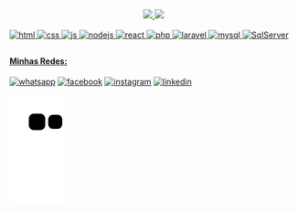  

<div align="center">
  <a href="https://github.com/GabrielSoares-Dev">
  <img height="180em" src="https://github-readme-stats.vercel.app/api?username=GabrielSoares-Dev
&show_icons=true&theme=light&include_all_commits=true&count_private=true"/>
  <img height="200em" src="https://github-readme-stats.vercel.app/api/top-langs/?username=GabrielSoares-Dev&layout=compact&langs_count=7&theme=light"/>
</div>
  
  <div style="display:inline_block;"><br>
         <img alt="html" title="HTML"   widht:"40" height="40" src="https://cdn.jsdelivr.net/gh/devicons/devicon/icons/html5/html5-plain-wordmark.svg" />
         <img alt="css"  title="CSS"  widht:"40" height="40" src="https://cdn.jsdelivr.net/gh/devicons/devicon/icons/css3/css3-plain-wordmark.svg" />
         <img alt="js" title="JavaScript"  widht:"40" height="40" src="https://cdn.jsdelivr.net/gh/devicons/devicon/icons/javascript/javascript-original.svg" />
         <img alt="nodejs" title="NodeJs"  widht:"40" height="40" src="https://cdn.jsdelivr.net/gh/devicons/devicon/icons/nodejs/nodejs-plain-wordmark.svg" />
         <img alt="react"  title="ReactJs/ReactNative" widht:"40" height="40" src="https://cdn.jsdelivr.net/gh/devicons/devicon/icons/react/react-original-wordmark.svg" />
         <img alt="php" title="php" widht:"40" height="40" src="https://cdn.jsdelivr.net/gh/devicons/devicon/icons/php/php-original.svg" />
         <img alt="laravel" title="Laravel"  widht:"40" height="40" src="https://cdn.jsdelivr.net/gh/devicons/devicon/icons/laravel/laravel-plain-wordmark.svg" />
         <img alt="mysql" title="MySql"  widht:"40" height="40" src="https://cdn.jsdelivr.net/gh/devicons/devicon/icons/mysql/mysql-plain-wordmark.svg" />
         <img alt="SqlServer" title="SQL Server"  widht:"40" height="40" src="https://cdn.jsdelivr.net/gh/devicons/devicon/icons/microsoftsqlserver/microsoftsqlserver-plain-wordmark.svg" />
  </div>
  
  ##
  <div style="display:inline_block">
    <h4>Minhas Redes:</h4>
      <a href="https://api.whatsapp.com/send?phone=5511942421224&text=Bem%20vindo"><img alt="whatsapp" title="WhatsApp"  widht:"40" height:"40" src="https://img.shields.io/badge/WhatsApp-25D366?style=for-the-badge&logo=whatsapp&logoColor=white"  /></a>
      <a href="https://www.facebook.com/gabriel.soaresmaciel"><img alt="facebook" title="Facebook"  widht:"40" height:"40" src="https://img.shields.io/badge/Facebook-1877F2?style=for-the-badge&logo=facebook&logoColor=white"  /></a>
      <a href="https://www.instagram.com/gabriel_s.maciel/"><img alt="instagram" title="instagram"  widht:"40" height:"40" src="https://img.shields.io/badge/Instagram-E4405F?style=for-the-badge&logo=instagram&logoColor=white"  /></a>
    <a href="https://www.linkedin.com/in/gabriel-soares-maciel-3690a41b4/"><img alt="linkedin" title="Linkedin"  widht:"40" height:"40" src="https://img.shields.io/badge/LinkedIn-0077B5?style=for-the-badge&logo=linkedin&logoColor=white"  /></a>
  </div>
  
 ![Snake animation](https://github.com/GabrielSoares-Dev/GabrielSoares-Dev/blob/output/github-contribution-grid-snake.svg)
  

